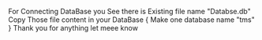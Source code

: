 For Connecting DataBase you See  there is  Existing file name "Databse.db" Copy Those file content in your DataBase { Make one database name "tms" } Thank you for anything let  meee know
